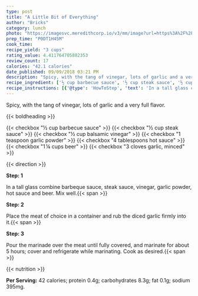 ```yaml
---
type: post
title: "A Little Bit of Everything"
author: "Bricks"
category: lunch
photo: "https://imagesvc.meredithcorp.io/v3/mm/image?url=https%3A%2F%2Fimages.media-allrecipes.com%2Fuserphotos%2F2799949.jpg"
prep_time: "P0DT1H45M"
cook_time: 
recipe_yield: "3 cups"
rating_value: 4.411764705882353
review_count: 17
calories: "42.1 calories"
date_published: 09/09/2018 03:21 PM
description: "Spicy, with the tang of vinegar, lots of garlic and a very full flavor."
recipe_ingredient: ['½ cup barbecue sauce', '½ cup steak sauce', '½ cup balsamic vinegar', '1 teaspoon garlic powder', '4 tablespoons hot sauce', '1\u2009¼ cups beer', '3 cloves garlic, minced']
recipe_instructions: [{'@type': 'HowToStep', 'text': 'In a tall glass combine barbeque sauce, steak sauce, vinegar, garlic powder, hot sauce and beer. Mix well.\n'}, {'@type': 'HowToStep', 'text': 'Place the meat of choice in a container and rub the diced garlic firmly into it.\n'}, {'@type': 'HowToStep', 'text': 'Pour the marinade over the meat until fully covered, and marinate for about 5 hours; cover and refrigerate while marinating.  Cook as desired.\n'}]
---
```


Spicy, with the tang of vinegar, lots of garlic and a very full flavor. 

{{< boldheading >}}

{{< checkbox "½ cup barbecue sauce" >}}
{{< checkbox "½ cup steak sauce" >}}
{{< checkbox "½ cup balsamic vinegar" >}}
{{< checkbox "1 teaspoon garlic powder" >}}
{{< checkbox "4 tablespoons hot sauce" >}}
{{< checkbox "1 ¼ cups beer" >}}
{{< checkbox "3 cloves garlic, minced" >}}


{{< direction >}}

**Step: 1**

In a tall glass combine barbeque sauce, steak sauce, vinegar, garlic powder, hot sauce and beer. Mix well.{{< span >}}

**Step: 2**

Place the meat of choice in a container and rub the diced garlic firmly into it.{{< span >}}

**Step: 3**

Pour the marinade over the meat until fully covered, and marinate for about 5 hours; cover and refrigerate while marinating.  Cook as desired.{{< span >}}

{{< nutrition >}}

**Per Serving:** 42 calories; protein 0.4g; carbohydrates 8.3g; fat 0.1g; sodium 395mg.